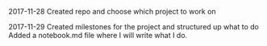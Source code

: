 2017-11-28
Created repo and choose which project to work on

2017-11-29
Created milestones for the project and structured up what to do
Added a notebook.md file where I will write what I do.
